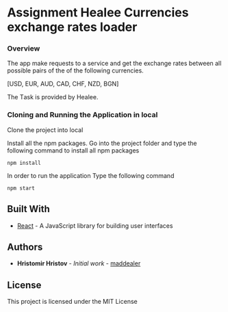 # Assignment Healee Currencies exchange rates loader

### Overview

The app make requests to a service and get the exchange rates between all possible pairs of the of the following currencies.

[USD, EUR, AUD, CAD, CHF, NZD, BGN]

The Тask is provided by Healee.

### Cloning and Running the Application in local

Clone the project into local

Install all the npm packages. Go into the project folder and type the following command to install all npm packages

```
npm install
```

In order to run the application Type the following command

```
npm start
```

## Built With

- [React](https://reactjs.org/) - A JavaScript library for building user interfaces

## Authors

- **Hristomir Hristov** - _Initial work_ - [maddealer](https://github.com/maddealer)

## License

This project is licensed under the MIT License
